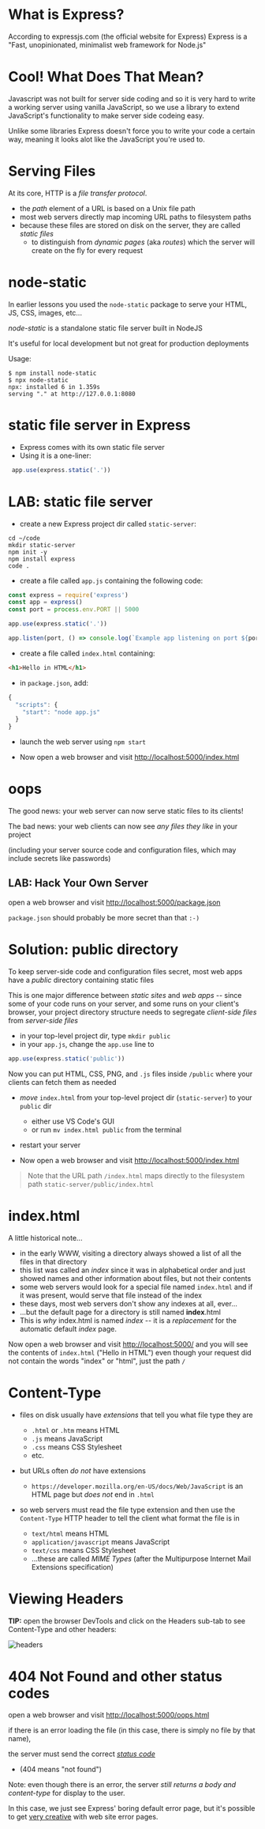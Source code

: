 # What is Express?

According to expressjs.com (the official website for Express) Express is a "Fast, unopinionated, minimalist web framework for Node.js"

# Cool! What Does That Mean?

Javascript was not built for server side coding and so it is very hard to write a working server using vanilla JavaScript, so we use a library to extend JavaScript's functionality to make server side codeing easy.

Unlike some libraries Express doesn't force you to write your code a certain way, meaning it looks alot like the JavaScript you're used to.

# Serving Files

At its core, HTTP is a *file transfer protocol*.

* the *path* element of a URL is based on a Unix file path
* most web servers directly map incoming URL paths to filesystem paths
* because these files are stored on disk on the server, they are called *static files*
  * to distinguish from *dynamic pages* (aka *routes*) which the server will create on the fly for every request 

# node-static

In earlier lessons you used the `node-static` package to serve your HTML, JS, CSS, images, etc...

*node-static* is a standalone static file server built in NodeJS

It's useful for local development but not great for production deployments

Usage:

```
$ npm install node-static
$ npx node-static
npx: installed 6 in 1.359s
serving "." at http://127.0.0.1:8080
```

# static file server in Express

* Express comes with its own static file server
* Using it is a one-liner: 

```javascript
 app.use(express.static('.'))
```

# LAB: static file server

* create a new Express project dir called `static-server`:
```
cd ~/code
mkdir static-server
npm init -y
npm install express
code .
```
    
* create a file called `app.js` containing the following code:

```javascript
const express = require('express')
const app = express()
const port = process.env.PORT || 5000

app.use(express.static('.'))

app.listen(port, () => console.log(`Example app listening on port ${port}!`))
```

* create a file called `index.html` containing:

```html
<h1>Hello in HTML</h1>
```

* in `package.json`, add:

```javascript
{
  "scripts": {
    "start": "node app.js"
  }
}
```

* launch the web server using `npm start`

* Now open a web browser and visit <http://localhost:5000/index.html>


# oops

The good news: your web server can now serve static files to its clients!

The bad news: your web clients can now see *any files they like* in your project

(including your server source code and configuration files, which may include secrets like passwords)

## LAB: Hack Your Own Server

open a web browser and visit <http://localhost:5000/package.json>

`package.json` should probably be more secret than that `:-)`

# Solution: public directory

To keep server-side code and configuration files secret, most web apps have a *public* directory containing static files

This is one major difference between *static sites* and *web apps* -- since some of your code runs on your server, and some runs on your client's browser, your project directory structure needs to segregate *client-side files* from *server-side files*

* in your top-level project dir, type `mkdir public`
* in your `app.js`, change the `app.use` line to

```javascript
app.use(express.static('public'))
```

Now you can put HTML, CSS, PNG, and `.js` files inside `/public` where your clients can fetch them as needed

* *move* `index.html` from your top-level project dir (`static-server`) to your `public` dir
    * either use VS Code's GUI
    * or run `mv index.html public` from the terminal 

* restart your server
    
* Now open a web browser and visit <http://localhost:5000/index.html>

> Note that the URL path `/index.html` maps directly to the filesystem path `static-server/public/index.html`

# index.html

A little historical note...

* in the early WWW, visiting a directory always showed a list of all the files in that directory
* this list was called an *index* since it was in alphabetical order and just showed names and other information about files, but not their contents
* some web servers would look for a special file named `index.html` and if it was present, would serve that file instead of the index
* these days, most web servers don't show any indexes at all, ever...
* ...but the default page for a directory is still named **index**.html
* This is *why* index.html is named *index* -- it is a *replacement* for the automatic default *index* page.

Now open a web browser and visit <http://localhost:5000/> and you will see the contents of `index.html` ("Hello in HTML") even though your request did not contain the words "index" or "html", just the path `/`

# Content-Type

* files on disk usually have *extensions* that tell you what file type they are
    * `.html` or `.htm` means HTML
    * `.js` means JavaScript
    * `.css` means CSS Stylesheet
    * etc.

* but URLs often *do not* have extensions
    * `https://developer.mozilla.org/en-US/docs/Web/JavaScript` is an HTML page but *does not* end in `.html`

* so web servers must read the file type extension and then use the `Content-Type` HTTP header to tell the client what format the file is in
    * `text/html` means HTML
    * `application/javascript` means JavaScript
    * `text/css` means CSS Stylesheet
    * ...these are called *MIME Types* (after the Multipurpose Internet Mail Extensions specification)

# Viewing Headers

**TIP:** open the browser DevTools and click on the Headers sub-tab to see Content-Type and other headers:

![headers](content-type.png)

# 404 Not Found and other status codes

open a web browser and visit <http://localhost:5000/oops.html>

if there is an error loading the file (in this case, there is simply no file by that name),
 
the server must send the correct *[status code](https://en.wikipedia.org/wiki/List_of_HTTP_status_codes)*

  * (404 means "not found")
  
Note: even though there is an error, the server *still returns a body and content-type* for display to the user.

In this case, we just see Express' boring default error page, but it's possible to get [very creative](https://www.canva.com/learn/404-page-design/) with web site error pages.
